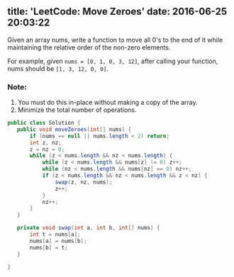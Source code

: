 title: 'LeetCode: Move Zeroes'
date: 2016-06-25 20:03:22
---

Given an array nums, write a function to move all 0's to the end of it while maintaining the relative order of the non-zero elements.

For example, given `nums = [0, 1, 0, 3, 12]`, after calling your function, nums should be `[1, 3, 12, 0, 0]`.

### Note:
1. You must do this in-place without making a copy of the array.
2. Minimize the total number of operations.

```java
public class Solution {
   public void moveZeroes(int[] nums) {
       if (nums == null || nums.length < 2) return;
       int z, nz;
       z = nz = 0;
       while (z < nums.length && nz < nums.length) {
           while (z < nums.length && nums[z] != 0) z++;
           while (nz < nums.length && nums[nz] == 0) nz++;
           if (z < nums.length && nz < nums.length && z < nz) {
               swap(z, nz, nums);
               z++;
           }
           nz++;
       }
   }

   private void swap(int a, int b, int[] nums) {
       int t = nums[a];
       nums[a] = nums[b];
       nums[b] = t;
   }

}
```